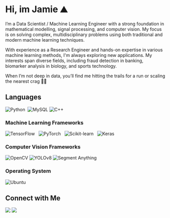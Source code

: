 # Hi, im Jamie ⛰️
I’m a Data Scientist / Machine Learning Engineer with a strong foundation in mathematical modelling, signal processing, and computer vision. My focus is on solving complex, multidisciplinary problems using both traditional and modern machine learning techniques.

With experience as a Research Engineer and hands-on expertise in various machine learning methods, I'm always exploring new applications. My interests span diverse fields, including fraud detection in banking, biomarker analysis in biology, and sports technology.

When I’m not deep in data, you’ll find me hitting the trails for a run or scaling the nearest crag 🧗‍♂️

## Languages

![Python](https://img.shields.io/badge/Python-3776AB?style=for-the-badge&logo=python&logoColor=white) &nbsp;![MySQL](https://img.shields.io/badge/mysql-%2300f.svg?style=for-the-badge&logo=mysql&logoColor=white) ![C++](https://img.shields.io/badge/C++-00599C?style=for-the-badge&logo=c%2B%2B&logoColor=white) &nbsp; 


### Machine Learning Frameworks
![TensorFlow](https://img.shields.io/badge/TensorFlow-FF6F00?style=for-the-badge&logo=tensorflow&logoColor=white) &nbsp; ![PyTorch](https://img.shields.io/badge/PyTorch-EE4C2C?style=for-the-badge&logo=pytorch&logoColor=white) &nbsp; ![Scikit-learn](https://img.shields.io/badge/Scikit%20learn-F7931E?style=for-the-badge&logo=scikit-learn&logoColor=white) &nbsp; ![Keras](https://img.shields.io/badge/Keras-D00000?style=for-the-badge&logo=keras&logoColor=white)


### Computer Vision Frameworks
![OpenCV](https://img.shields.io/badge/OpenCV-5C3EE8?style=for-the-badge&logo=opencv&logoColor=white) ![YOLOv8](https://img.shields.io/badge/YOLOv8-00FFFF?style=for-the-badge&logo=none&logoColor=white) ![Segment Anything](https://img.shields.io/badge/Segment%20Anything-008000?style=for-the-badge&logo=meta&logoColor=white)


### Operating System
![Ubuntu](https://img.shields.io/badge/Ubuntu-E95420?style=for-the-badge&logo=ubuntu&logoColor=white) 



## Connect with Me

[<img src="https://img.shields.io/badge/linkedin-%230077B5.svg?&style=for-the-badge&logo=linkedin&logoColor=white" />](https://uk.linkedin.com/in/jamie-milsom-6b86b51a3)
[<img src="https://img.shields.io/badge/Kaggle-%2320BEFF.svg?&style=for-the-badge&logo=kaggle&logoColor=white" />](https://www.kaggle.com/jamiemilsom)
